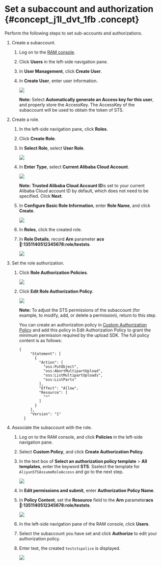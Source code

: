 # Set a subaccount and authorization {#concept_j1l_dvt_1fb .concept}

Perform the following steps to set sub-accounts and authorizations.

1.  Create a subaccount.
    1.  Log on to the [RAM console](https://ram.console.aliyun.com/#/overview).
    2.  Click **Users** in the left-side navigation pane.
    3.  In **User Management**, click **Create User**.
    4.  In **Create User**, enter user information.

        ![](images/11318_en-US.png)

        **Note:** Select **Automatically generate an Access key for this user**, and properly store the AccessKey. The AccessKey of the subaccount will be used to obtain the token of STS.

2.  Create a role.
    1.  In the left-side navigation pane, click **Roles**.
    2.  Click **Create Role**.
    3.  In **Select Role**, select **User Role**.

        ![](images/11319_en-US.png)

    4.  In **Enter Type**, select **Current Alibaba Cloud Account**.

        ![](images/11320_en-US.png)

        **Note:** **Trusted Alibaba Cloud Account ID**is set to your current Alibaba Cloud account ID by default, which does not need to be specified. Click **Next**.

    5.  In **Configure Basic Role Information**, enter **Role Name**, and click **Create**.

        ![](images/11321_en-US.png)

    6.  In **Roles**, click the created role.
    7.  In **Role Details**, record **Arn** parameter **acs:ram::1351140512345678:role/teststs**.

        ![](images/11327_en-US.png)

3.  Set the role authorization.
    1.  Click **Role Authorization Policies**.

        ![](images/11328_en-US.png)

    2.  Click **Edit Role Authorization Policy**.

        ![](images/11329_en-US.png)

        **Note:** To adjust the STS permissions of the subaccount \(for example, to modify, add, or delete a permission\), return to this step.

        You can create an authorization policy in [Custom Authorization Policy](https://ram.console.aliyun.com/?spm=a2c4g.11186623.2.12.2f1929a3NIEmxa#/policy/list/custom) and add this policy in Edit Authorization Policy to grant the minimum permission required by the upload SDK. The full policy content is as follows:

        ```
        {
             "Statement": [
               {
                 "Action": [
                   "oss:PutObject",
                   "oss:AbortMultipartUpload",
                   "oss:ListMultipartUploads",
                   "oss:ListParts"
                 ],
                 "Effect": "Allow",
                 "Resource": [
                   "*"
                 ]
               }
             ],
             "Version": "1"
          }
        ```

4.  Associate the subaccount with the role.
    1.  Log on to the RAM console, and click **Policies** in the left-side navigation pane.
    2.  Select **Custom Policy**, and click **Create Authorization Policy**.
    3.  In the text box of **Select an authorization policy template** \> **All templates**, enter the keyword **STS**. Sselect the template for `AliyunSTSAssumeRoleAccess` and go to the next step.

        ![](images/11330_en-US.png)

    4.  In **Edit permissions and submit**, enter **Authorization Policy Name**.
    5.  In **Policy Content**, set the **Resource** field to the **Arn** parameter**acs:ram::1351140512345678:role/teststs**.

        ![](images/11331_en-US.png)

    6.  In the left-side navigation pane of the RAM console, click **Users**.
    7.  Select the subaccount you have set and click **Authorize** to edit your authorization policy.
    8.  Enter test, the created `teststspolice` is displayed.

        ![](images/11339_en-US.png)


